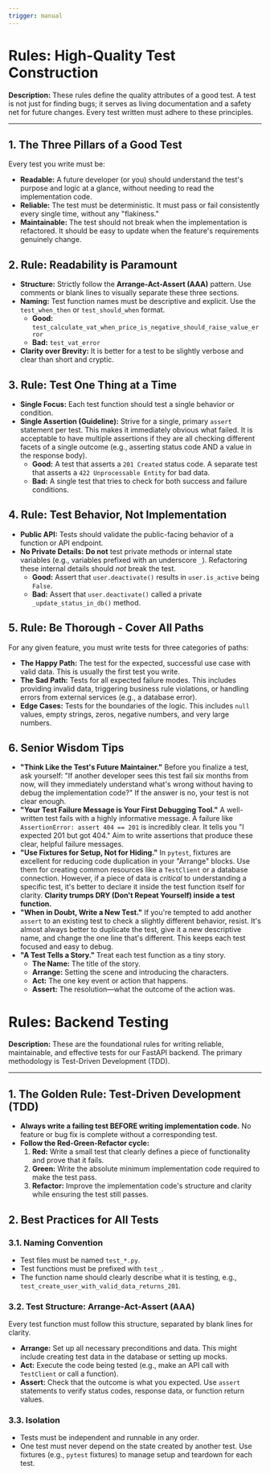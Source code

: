 ```yaml
---
trigger: manual
---
```


# Rules: High-Quality Test Construction

**Description:** These rules define the quality attributes of a good test. A test is not just for finding bugs; it serves as living documentation and a safety net for future changes. Every test written must adhere to these principles.

---

## 1. The Three Pillars of a Good Test
Every test you write must be:
- **Readable:** A future developer (or you) should understand the test's purpose and logic at a glance, without needing to read the implementation code.
- **Reliable:** The test must be deterministic. It must pass or fail consistently every single time, without any "flakiness."
- **Maintainable:** The test should not break when the implementation is refactored. It should be easy to update when the feature's requirements genuinely change.

## 2. Rule: Readability is Paramount
- **Structure:** Strictly follow the **Arrange-Act-Assert (AAA)** pattern. Use comments or blank lines to visually separate these three sections.
- **Naming:** Test function names must be descriptive and explicit. Use the `test_when_then` or `test_should_when` format.
    - **Good:** `test_calculate_vat_when_price_is_negative_should_raise_value_error`
    - **Bad:** `test_vat_error`
- **Clarity over Brevity:** It is better for a test to be slightly verbose and clear than short and cryptic.

## 3. Rule: Test One Thing at a Time
- **Single Focus:** Each test function should test a single behavior or condition.
- **Single Assertion (Guideline):** Strive for a single, primary `assert` statement per test. This makes it immediately obvious what failed. It is acceptable to have multiple assertions if they are all checking different facets of a single outcome (e.g., asserting status code AND a value in the response body).
    - **Good:** A test that asserts a `201 Created` status code. A separate test that asserts a `422 Unprocessable Entity` for bad data.
    - **Bad:** A single test that tries to check for both success and failure conditions.

## 4. Rule: Test Behavior, Not Implementation
- **Public API:** Tests should validate the public-facing behavior of a function or API endpoint.
- **No Private Details:** **Do not** test private methods or internal state variables (e.g., variables prefixed with an underscore `_`). Refactoring these internal details should *not* break the test.
    - **Good:** Assert that `user.deactivate()` results in `user.is_active` being `False`.
    - **Bad:** Assert that `user.deactivate()` called a private `_update_status_in_db()` method.

## 5. Rule: Be Thorough - Cover All Paths
For any given feature, you must write tests for three categories of paths:
- **The Happy Path:** The test for the expected, successful use case with valid data. This is usually the first test you write.
- **The Sad Path:** Tests for all expected failure modes. This includes providing invalid data, triggering business rule violations, or handling errors from external services (e.g., a database error).
- **Edge Cases:** Tests for the boundaries of the logic. This includes `null` values, empty strings, zeros, negative numbers, and very large numbers.

## 6. Senior Wisdom Tips

*  **"Think Like the Test's Future Maintainer."** Before you finalize a test, ask yourself: "If another developer sees this test fail six months from now, will they immediately understand what's wrong without having to debug the implementation code?" If the answer is no, your test is not clear enough.
*  **"Your Test Failure Message is Your First Debugging Tool."** A well-written test fails with a highly informative message. A failure like `AssertionError: assert 404 == 201` is incredibly clear. It tells you "I expected 201 but got 404." Aim to write assertions that produce these clear, helpful failure messages.
*  **"Use Fixtures for Setup, Not for Hiding."** In `pytest`, fixtures are excellent for reducing code duplication in your "Arrange" blocks. Use them for creating common resources like a `TestClient` or a database connection. However, if a piece of data is *critical* to understanding a specific test, it's better to declare it inside the test function itself for clarity. **Clarity trumps DRY (Don't Repeat Yourself) inside a test function.**
*  **"When in Doubt, Write a New Test."** If you're tempted to add another `assert` to an existing test to check a slightly different behavior, resist. It's almost always better to duplicate the test, give it a new descriptive name, and change the one line that's different. This keeps each test focused and easy to debug.
*  **"A Test Tells a Story."** Treat each test function as a tiny story.
    *   **The Name:** The title of the story.
    *   **Arrange:** Setting the scene and introducing the characters.
    *   **Act:** The one key event or action that happens.
    *   **Assert:** The resolution—what the outcome of the action was.


# Rules: Backend Testing

**Description:** These are the foundational rules for writing reliable, maintainable, and effective tests for our FastAPI backend. The primary methodology is Test-Driven Development (TDD).

---

## 1. The Golden Rule: Test-Driven Development (TDD)
- **Always write a failing test BEFORE writing implementation code.** No feature or bug fix is complete without a corresponding test.
- **Follow the Red-Green-Refactor cycle:**
    1.  **Red:** Write a small test that clearly defines a piece of functionality and prove that it fails.
    2.  **Green:** Write the absolute minimum implementation code required to make the test pass.
    3.  **Refactor:** Improve the implementation code's structure and clarity while ensuring the test still passes.

## 2. Best Practices for All Tests

### 3.1. Naming Convention
- Test files must be named `test_*.py`.
- Test functions must be prefixed with `test_`.
- The function name should clearly describe what it is testing, e.g., `test_create_user_with_valid_data_returns_201`.

### 3.2. Test Structure: Arrange-Act-Assert (AAA)
Every test function must follow this structure, separated by blank lines for clarity.
- **Arrange:** Set up all necessary preconditions and data. This might include creating test data in the database or setting up mocks.
- **Act:** Execute the code being tested (e.g., make an API call with `TestClient` or call a function).
- **Assert:** Check that the outcome is what you expected. Use `assert` statements to verify status codes, response data, or function return values.

### 3.3. Isolation
- Tests must be independent and runnable in any order.
- One test must never depend on the state created by another test. Use fixtures (e.g., `pytest` fixtures) to manage setup and teardown for each test.